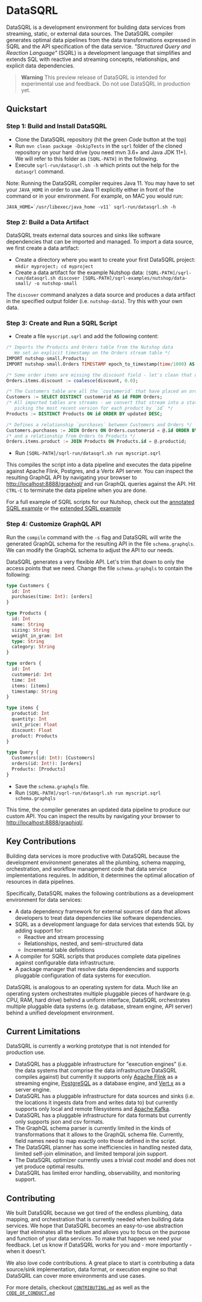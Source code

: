 # DataSQRL

DataSQRL is a development environment for building data services from streaming, static, or external data sources. The DataSQRL compiler generates optimal data pipelines from the data transformations expressed in SQRL and the API specification of the data service. *"Structured Query and Reaction Language"* (SQRL) is a development language that simplifies and extends SQL with reactive and streaming concepts, relationships, and explicit data dependencies.

> **Warning**
> This preview release of DataSQRL is intended for experimental use and feedback. Do not use DataSQRL in production yet.

## Quickstart

### Step 1: Build and Install DataSQRL

- Clone the DataSQRL repository (hit the green *Code* button at the top)
- Run `mvn clean package -DskipTests` in the `sqrl` folder of the cloned repository on your hard drive (you need mvn 3.6+ and Java JDK 11+). We will refer to this folder as `[SQRL-PATH]` in the following.
- Execute `sqrl-run/datasqrl.sh -h` which prints out the help for the `datasqrl` command. 

Note: Running the DataSQRL compiler requires Java 11. You may have to set your `JAVA_HOME` in order to use Java 11 explicitly either in front of the command or in your environment. For example, on MAC you would run:
```
JAVA_HOME=`/usr/libexec/java_home -v11` sqrl-run/datasqrl.sh -h
```

### Step 2: Build a Data Artifact

DataSQRL treats external data sources and sinks like software dependencies that can be imported and managed. To import a data source, we first create a data artifact:

- Create a directory where you want to create your first DataSQRL project: `mkdir myproject; cd myproject`
- Create a data artifact for the example Nutshop data: `[SQRL-PATH]/sqrl-run/datasqrl.sh discover [SQRL-PATH]/sqrl-examples/nutshop/data-small/ -o nutshop-small`

The `discover` command analyzes a data source and produces a data artifact in the specified output folder (i.e. `nutshop-data`). Try this with your own data.

### Step 3: Create and Run a SQRL Script

- Create a file `myscript.sqrl` and add the following content:
```sql
/* Imports the Products and Orders table from the Nutshop data
   We set an explicit timestamp on the Orders stream table */
IMPORT nutshop-small.Products;
IMPORT nutshop-small.Orders TIMESTAMP epoch_to_timestamp(time/1000) AS timestamp;

/* Some order items are missing the discount field - let's clean that up */
Orders.items.discount := coalesce(discount, 0.0);

/* The Customers table are all the `customerid` that have placed an order */
Customers := SELECT DISTINCT customerid AS id FROM Orders;
/* All imported tables are streams - we convert that stream into a state table by
   picking the most recent version for each product by `id` */
Products := DISTINCT Products ON id ORDER BY updated DESC;

/* Defines a relationship `purchases` between Customers and Orders */
Customers.purchases := JOIN Orders ON Orders.customerid = @.id ORDER BY Orders.time DESC;
/* and a relationship from Orders to Products */
Orders.items.product := JOIN Products ON Products.id = @.productid;
```
- Run `[SQRL-PATH]/sqrl-run/datasqrl.sh run myscript.sqrl` 

This compiles the script into a data pipeline and executes the data pipeline against Apache Flink, Postgres, and a Vertx API server. You can inspect the resulting GraphQL API by navigating your browser to [http://localhost:8888/graphiql/](http://localhost:8888/graphiql/) and run GraphQL queries against the API. Hit `CTRL-C` to terminate the data pipeline when you are done. 

For a full example of SQRL scripts for our Nutshop, check out the [annotated SQRL example](sqrl-examples/nutshop/customer360/nutshopv1-small.sqrl) or the [extended SQRL example](sqrl-examples/nutshop/customer360/nutshopv2-small.sqrl)

### Step 4: Customize GraphQL API

Run the `compile` command with the `-s` flag and DataSQRL will write the generated GraphQL schema for the resulting API in the file `schema.graphqls`. We can modify the GraphQL schema to adjust the API to our needs.

DataSQRL generates a very flexible API. Let's trim that down to only the access points that we need. Change the file `schema.graphqls` to contain the following:
```graphql
type Customers {
  id: Int
  purchases(time: Int): [orders]
}

type Products {
  id: Int
  name: String
  sizing: String
  weight_in_gram: Int
  type: String
  category: String
}

type orders {
  id: Int
  customerid: Int
  time: Int
  items: [items]
  timestamp: String
}

type items {
  productid: Int
  quantity: Int
  unit_price: Float
  discount: Float
  product: Products
}

type Query {
  Customers(id: Int): [Customers]
  orders(id: Int!): [orders]
  Products: [Products]
}
```

- Save the `schema.graphqls` file.
- Run `[SQRL-PATH]/sqrl-run/datasqrl.sh run myscript.sqrl schema.graphqls`

This time, the compiler generates an updated data pipeline to produce our custom API. You can inspect the results by navigating your browser to [http://localhost:8888/graphiql/](http://localhost:8888/graphiql/).

## Key Contributions

Building data services is more productive with DataSQRL because the development environment generates all the plumbing, schema mapping, orchestration, and workflow management code that data service implementations requires. In addition, it determines the optimal allocation of resources in data pipelines.

Specifically, DataSQRL makes the following contributions as a development environment for data services:

- A data dependency framework for external sources of data that allows developers to treat data dependencies like software dependencies.
- SQRL as a development language for data services that extends SQL by adding support for:
  - Reactive and stream processing
  - Relationships, nested, and semi-structured data
  - Incremental table definitions
- A compiler for SQRL scripts that produces complete data pipelines against configurable data infrastructure.
- A package manager that resolve data dependencies and supports pluggable configuration of data systems for execution.

DataSQRL is analogous to an operating system for data. Much like an operating system orchestrates multiple pluggable pieces of hardware (e.g. CPU, RAM, hard drive) behind a uniform interface, DataSQRL orchestrates multiple pluggable data systems (e.g. database, stream engine, API server) behind a unified development environment.

## Current Limitations

DataSQRL is currently a working prototype that is not intended for production use. 

- DataSQRL has a pluggable infrastructure for "execution engines" (i.e. the data systems that comprise the data infrastructure DataSQRL compiles against) but currently it supports only [Apache Flink](https://flink.apache.org/) as a streaming engine, [PostgreSQL](https://www.postgresql.org/) as a database engine, and [Vert.x](https://vertx.io/) as a server engine.
- DataSQRL has a pluggable infrastructure for data sources and sinks (i.e. the locations it ingests data from and writes data to) but currently supports only local and remote filesystems and [Apache Kafka](https://kafka.apache.org/).
- DataSQRL has a pluggable infrastructure for data formats but currently only supports json and csv formats.
- The GraphQL schema parser is currently limited in the kinds of transformations that it allows to the GraphQL schema file. Currently, field names need to map exactly onto those defined in the script.
- The DataSQRL planner has some inefficiencies in handling nested data, limited self-join elimination, and limited temporal join support.
- The DataSQRL optimizer currently uses a trivial cost model and does not yet produce optimal results.
- DataSQRL has limited error handling, observability, and monitoring support.

## Contributing

We built DataSQRL because we got tired of the endless plumbing, data mapping, and orchestration that is currently needed when building data services. We hope that DataSQRL becomes an easy-to-use abstraction layer that eliminates all the tedium and allows you to focus on the purpose and function of your data services. To make that happen we need your feedback. Let us know if DataSQRL works for you and - more importantly - when it doesn't.

We also love code contributions. A great place to start is contributing a data source/sink implementation, data format, or execution engine so that DataSQRL can cover more environments and use cases.

For more details, checkout [`CONTRIBUTING.md`](CONTRIBUTING.md) as well as the [`CODE_OF_CONDUCT.md`](CODE_OF_CONDUCT.md)

